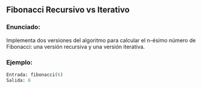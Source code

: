 ## Fibonacci Recursivo vs Iterativo

### Enunciado:
Implementa dos versiones del algoritmo para calcular el n-ésimo número de Fibonacci: una versión recursiva y una versión iterativa.

### Ejemplo:
```python
Entrada: fibonacci(6)
Salida: 8
